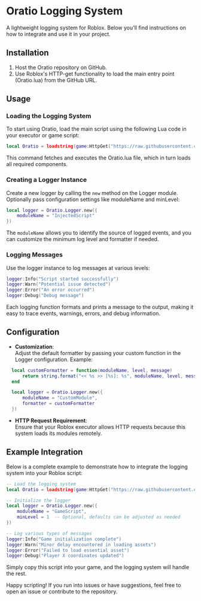 # Oratio Logging System

A lightweight logging system for Roblox. Below you'll find instructions on how to integrate and use it in your project.




## Installation

1. Host the Oratio repository on GitHub.
2. Use Roblox's HTTP-get functionality to load the main entry point (Oratio.lua) from the GitHub URL.




## Usage

### Loading the Logging System

To start using Oratio, load the main script using the following Lua code in your executor or game script:

```lua
local Oratio = loadstring(game:HttpGet("https://raw.githubusercontent.com/LxckStxp/Oratio/main/Oratio.lua", true))()
```

This command fetches and executes the Oratio.lua file, which in turn loads all required components.

### Creating a Logger Instance

Create a new logger by calling the `new` method on the Logger module. Optionally pass configuration settings like moduleName and minLevel:

```lua
local logger = Oratio.Logger.new({
    moduleName = "InjectedScript"
})
```

The `moduleName` allows you to identify the source of logged events, and you can customize the minimum log level and formatter if needed.

### Logging Messages

Use the logger instance to log messages at various levels:

```lua
logger:Info("Script started successfully")
logger:Warn("Potential issue detected")
logger:Error("An error occurred")
logger:Debug("Debug message")
```

Each logging function formats and prints a message to the output, making it easy to trace events, warnings, errors, and debug information.




## Configuration

- **Customization**:  
  Adjust the default formatter by passing your custom function in the Logger configuration. Example:

```lua
  local customFormatter = function(moduleName, level, message)
      return string.format("<< %s >> [%s]: %s", moduleName, level, message)
  end

  local logger = Oratio.Logger.new({
      moduleName = "CustomModule",
      formatter = customFormatter
  })
```

- **HTTP Request Requirement**:  
  Ensure that your Roblox executor allows HTTP requests because this system loads its modules remotely.




## Example Integration

Below is a complete example to demonstrate how to integrate the logging system into your Roblox script:

```lua
-- Load the logging system
local Oratio = loadstring(game:HttpGet("https://raw.githubusercontent.com/LxckStxp/Oratio/main/Oratio.lua", true))()

-- Initialize the logger
local logger = Oratio.Logger.new({
    moduleName = "GameScript",
    minLevel = 1  -- Optional, defaults can be adjusted as needed
})

-- Log various types of messages
logger:Info("Game initialization complete")
logger:Warn("Minor delay encountered in loading assets")
logger:Error("Failed to load essential asset")
logger:Debug("Player X coordinates updated")
```

Simply copy this script into your game, and the logging system will handle the rest.




Happy scripting! If you run into issues or have suggestions, feel free to open an issue or contribute to the repository.
